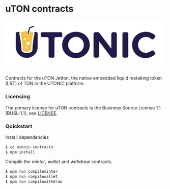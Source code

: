 # uTON contracts


<div align="center">
    <img width="700px" height="auto" src="docs/images/utonic.png">
</div>

Contracts for the uTON Jetton, the native embedded liquid restaking token (LRT) of TON in the UTONIC platform.



### Licensing

The primary license for uTON contracts is the Business Source License 1.1 (BUSL-1.1), see [LICENSE](https://github.com/UTONICFinance/utonic-contracts/blob/main/LICENSE). 


### Quickstart

Install dependencies

```
$ cd utonic-contracts
$ npm install
```

Compile the *minter*, *wallet* and *withdraw* contracts.

```
$ npm run compileminter
$ npm run compilewallet
$ npm run compilewithdraw
```
